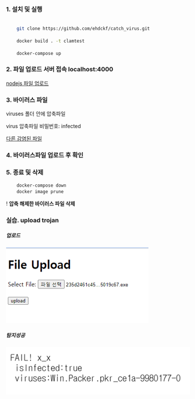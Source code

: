 
### 1. 설치 및 실행

```sh 

	git clone https://github.com/ehdckf/catch_virus.git

	docker build . -t clamtest

	docker-compose up

```


### 2. 파일 업로드 서버 접속  localhost:4000

[nodejs 파일 업로드](http://localhost:4000)



### 3. 바이러스 파일

viruses 폴더 안에 압축파일

virus 압축파일 비밀번호: infected

[다른 감염된 파일](https://bazaar.abuse.ch/browse/)


### 4. 바이러스파일 업로드 후 확인


### 5. 종료 및 삭제


```sh
	docker-compose down
	docker image prune
```

! __압축 해제한 바이러스 파일 삭제__



### 실습. upload trojan

##### 업로드
![바이러스 파일 업로드](docs/images/001.png)


##### 탐지성공
![바이러스 탐지 성공](docs/images/002.png)













